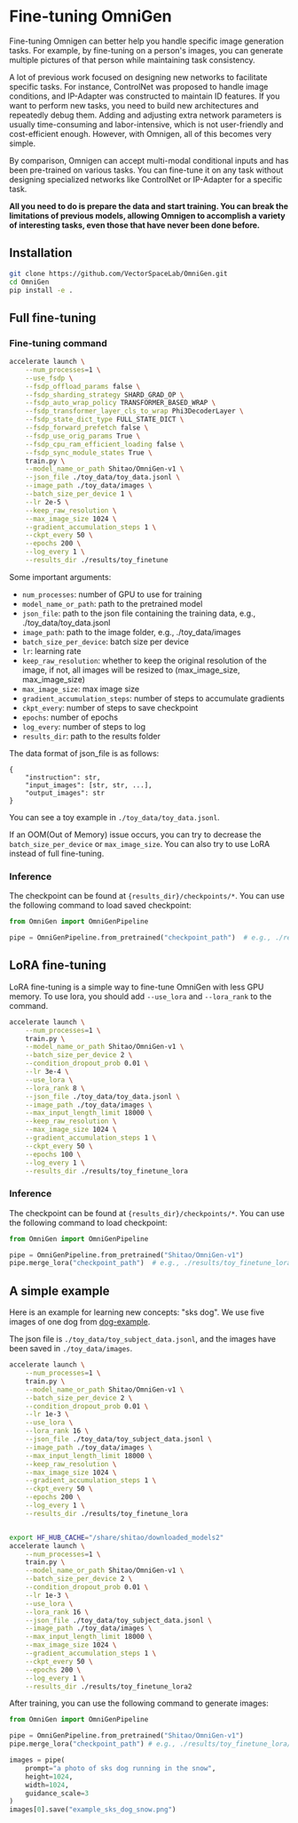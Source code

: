 # Fine-tuning OmniGen

Fine-tuning Omnigen can better help you handle specific image generation tasks. For example, by fine-tuning on a person's images, you can generate multiple pictures of that person while maintaining task consistency.

A lot of previous work focused on designing new networks to facilitate specific tasks. For instance, ControlNet was proposed to handle image conditions, and IP-Adapter was constructed to maintain ID features. If you want to perform new tasks, you need to build new architectures and repeatedly debug them. Adding and adjusting extra network parameters is usually time-consuming and labor-intensive, which is not user-friendly and cost-efficient enough. However, with Omnigen, all of this becomes very simple.

By comparison, Omnigen can accept multi-modal conditional inputs and has been pre-trained on various tasks. You can fine-tune it on any task without designing specialized networks like ControlNet or IP-Adapter for a specific task.

**All you need to do is prepare the data and start training. You can break the limitations of previous models, allowing Omnigen to accomplish a variety of interesting tasks, even those that have never been done before.**


## Installation

```bash
git clone https://github.com/VectorSpaceLab/OmniGen.git
cd OmniGen
pip install -e .
```


## Full fine-tuning

### Fine-tuning command

```bash
accelerate launch \
    --num_processes=1 \
    --use_fsdp \
    --fsdp_offload_params false \
    --fsdp_sharding_strategy SHARD_GRAD_OP \
    --fsdp_auto_wrap_policy TRANSFORMER_BASED_WRAP \
    --fsdp_transformer_layer_cls_to_wrap Phi3DecoderLayer \
    --fsdp_state_dict_type FULL_STATE_DICT \
    --fsdp_forward_prefetch false \
    --fsdp_use_orig_params True \
    --fsdp_cpu_ram_efficient_loading false \
    --fsdp_sync_module_states True \
    train.py \
    --model_name_or_path Shitao/OmniGen-v1 \
    --json_file ./toy_data/toy_data.jsonl \
    --image_path ./toy_data/images \
    --batch_size_per_device 1 \
    --lr 2e-5 \
    --keep_raw_resolution \
    --max_image_size 1024 \
    --gradient_accumulation_steps 1 \
    --ckpt_every 50 \
    --epochs 200 \
    --log_every 1 \
    --results_dir ./results/toy_finetune
```

Some important arguments:
- `num_processes`: number of GPU to use for training
- `model_name_or_path`: path to the pretrained model
- `json_file`: path to the json file containing the training data, e.g., ./toy_data/toy_data.jsonl
- `image_path`: path to the image folder, e.g., ./toy_data/images
- `batch_size_per_device`: batch size per device
- `lr`: learning rate
- `keep_raw_resolution`: whether to keep the original resolution of the image, if not, all images will be resized to (max_image_size, max_image_size)
- `max_image_size`: max image size
- `gradient_accumulation_steps`: number of steps to accumulate gradients
- `ckpt_every`: number of steps to save checkpoint
- `epochs`: number of epochs
- `log_every`: number of steps to log
- `results_dir`: path to the results folder

The data format of json_file is as follows:
```
{
    "instruction": str, 
    "input_images": [str, str, ...], 
    "output_images": str
}
```
You can see a toy example in `./toy_data/toy_data.jsonl`.

If an OOM(Out of Memory) issue occurs, you can try to decrease the `batch_size_per_device` or `max_image_size`. You can also try to use LoRA instead of full fine-tuning.


### Inference

The checkpoint can be found at `{results_dir}/checkpoints/*`. You can use the following command to load saved checkpoint:
```python
from OmniGen import OmniGenPipeline

pipe = OmniGenPipeline.from_pretrained("checkpoint_path")  # e.g., ./results/toy_finetune/checkpoints/0000200
```





## LoRA fine-tuning
LoRA fine-tuning is a simple way to fine-tune OmniGen with less GPU memory. To use lora, you should add `--use_lora` and `--lora_rank` to the command.

```bash
accelerate launch \
    --num_processes=1 \
    train.py \
    --model_name_or_path Shitao/OmniGen-v1 \
    --batch_size_per_device 2 \
    --condition_dropout_prob 0.01 \
    --lr 3e-4 \
    --use_lora \
    --lora_rank 8 \
    --json_file ./toy_data/toy_data.jsonl \
    --image_path ./toy_data/images \
    --max_input_length_limit 18000 \
    --keep_raw_resolution \
    --max_image_size 1024 \
    --gradient_accumulation_steps 1 \
    --ckpt_every 50 \
    --epochs 100 \
    --log_every 1 \
    --results_dir ./results/toy_finetune_lora
```

### Inference

The checkpoint can be found at `{results_dir}/checkpoints/*`. You can use the following command to load checkpoint:
```python
from OmniGen import OmniGenPipeline

pipe = OmniGenPipeline.from_pretrained("Shitao/OmniGen-v1")
pipe.merge_lora("checkpoint_path")  # e.g., ./results/toy_finetune_lora/checkpoints/0000100
```


## A simple example

Here is an example for learning new concepts: "sks dog". We use five images of one dog from [dog-example](https://huggingface.co/datasets/diffusers/dog-example). 

The json file is `./toy_data/toy_subject_data.jsonl`, and the images have been saved in `./toy_data/images`.

```bash
accelerate launch \
    --num_processes=1 \
    train.py \
    --model_name_or_path Shitao/OmniGen-v1 \
    --batch_size_per_device 2 \
    --condition_dropout_prob 0.01 \
    --lr 1e-3 \
    --use_lora \
    --lora_rank 16 \
    --json_file ./toy_data/toy_subject_data.jsonl \
    --image_path ./toy_data/images \
    --max_input_length_limit 18000 \
    --keep_raw_resolution \
    --max_image_size 1024 \
    --gradient_accumulation_steps 1 \
    --ckpt_every 50 \
    --epochs 200 \
    --log_every 1 \
    --results_dir ./results/toy_finetune_lora


export HF_HUB_CACHE="/share/shitao/downloaded_models2"
accelerate launch \
    --num_processes=1 \
    train.py \
    --model_name_or_path Shitao/OmniGen-v1 \
    --batch_size_per_device 2 \
    --condition_dropout_prob 0.01 \
    --lr 1e-3 \
    --use_lora \
    --lora_rank 16 \
    --json_file ./toy_data/toy_subject_data.jsonl \
    --image_path ./toy_data/images \
    --max_input_length_limit 18000 \
    --max_image_size 1024 \
    --gradient_accumulation_steps 1 \
    --ckpt_every 50 \
    --epochs 200 \
    --log_every 1 \
    --results_dir ./results/toy_finetune_lora2
```

After training, you can use the following command to generate images:
```python
from OmniGen import OmniGenPipeline

pipe = OmniGenPipeline.from_pretrained("Shitao/OmniGen-v1")
pipe.merge_lora("checkpoint_path") # e.g., ./results/toy_finetune_lora/checkpoints/0000200

images = pipe(
    prompt="a photo of sks dog running in the snow", 
    height=1024, 
    width=1024, 
    guidance_scale=3
)
images[0].save("example_sks_dog_snow.png")
```
